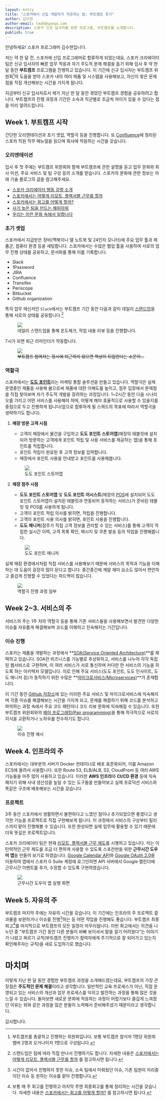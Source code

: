 ```yaml
---
layout: entry
title: "스포카에서 신입 개발자가 적응하는 법: 부트캠프 후기"
author: 김수현
author-email: leah@spoqa.com
description: 스포카 신규 입사자를 위한 프로그램, 부트캠프를 소개합니다.
publish: true
---
```


안녕하세요! 스포카 프로그래머 김수현입니다.

저는 약 한 달 전, 스포카에 신입 프로그래머로 합류하게 되었는데요, 스포카 크리에이터 팀은 신규 입사자의 빠른 업무 적응과 자기 주도적 문제 해결을 돕기 위해 입사 후 약 한 달 동안 **부트캠프** 프로그램을 진행하고 있습니다. 이 기간에 신규 입사자는 부트캠프 위원회[^1]의 도움을 받아 스포카 내의 여러 제품 및 시스템을 사용해보고, 자신이 찾은 문제점을 직접 개선해보는 시간을 가지게 됩니다. 

지금부터 신규 입사자로서 제가 지난 한 달 동안 겪었던 부트캠프 경험을 공유하려고 합니다. 부트캠프의 진행 과정과 기간은 소속과 직군별로 조금씩 차이가 있을 수 있다는 점을 미리 알려드립니다.

## Week 1. 부트캠프 시작

간단한 오리엔테이션과 초기 셋업, 역할극 등을 진행합니다. 또 [Confluence](https://www.atlassian.com/ko/software/confluence)에 정리된 스포카 직원 직무 매뉴얼을 읽으며 회사에 적응하는 시간을 갖습니다.

### 오리엔테이션

입사 후 첫 주에는 부트캠프 위원회와 함께 부트캠프에 관한 설명을 듣고 업무 문화와 회사 미션, 주요 서비스 및 팀 구성 등의 소개를 받습니다. 스포카의 문화에 관한 정보는 아래 기술 블로그의 글을 참고해주세요.

* [스포카 크리에이터 행동 강령 소개](https://spoqa.github.io/2018/06/28/code-of-conduct.html)
* [스포카에서는 어떻게 리모트, 플렉서블 근무를 할까](https://spoqa.github.io/2019/05/28/remote-flexible.html)
* [스포카에서는 회고를 어떻게 할까?](https://spoqa.github.io/2018/08/29/retrospect.html)
* [사기 높은 팀을 만드는 해피아워](https://spoqa.github.io/2018/10/16/happyhour.html)
* [우리는 이런 문화 속에서 일합니다](https://spoqa.github.io/jobs/)

### 초기 셋업

스포카에서 지급받은 장비(맥북이나 델 노트북 및 24인치 모니터)에 주요 업무 툴과 제품군, 컴퓨터 환경 등을 세팅합니다. 스포카에서는 수많은 협업 툴을 사용하여 서로의 업무 진행 상태를 공유하고, 문서화를 통해 이를 기록합니다.

* Slack
* 1Password
* JIRA
* Confluence
* Transifex
* Periscope
* Bitbucket
* Github organization

특히 업무 메신저인 `Slack`에서는 부트캠프 기간 동안 다음과 같이 데일리 [스탠드업](https://en.wikipedia.org/wiki/Stand-up_meeting)을 통해 서로의 상태를 공유합니다.[^2]

<figure>
  <img src="/images/2019-10-11/slack-standup.png" style="margin: 0 auto;" />
  <figcaption>데일리 스탠드업을 통해 온도체크, 작업 내용 리뷰 등을 진행합니다.</figcaption>
</figure>

7시가 되면 퇴근 리마인더가 작동합니다. 

<figure>
  <img src="/images/2019-10-11/slack-reminder.png" style="margin: 0 auto;" />
  <figcaption><del>부트캠프 참여자는 정시에 퇴근하지 않으면 책상이 뒤집힌다는 소문이...</del></figcaption>
</figure>

### 역할극

스포카에서는 [**도도 포인트**](http://www.dodopoint.com/)라는 마케팅 통합 솔루션을 만들고 있습니다. 역할극은 실제 운영중인 제품을 사용해 봄으로써 제품에 대한 이해도를 높이고, 점주 입장에서 문제점을 직접 찾아보며 자기 주도적 개발을 장려하는 과정입니다. 1~2시간 동안 다음 시나리오를 가지고 어떤 서비스를 사용해야 하며, 어떻게 해야 효율적으로 사용할 수 있을지를 중점으로 두고 진행하게 됩니다(앞으로 합류하게 될 스쿼드의 목표에 따라서 역할극을 생략하기도 합니다).

1. **매장 방문 고객 시점** 

    - 고객이 매장에서 물건을 구입하고 **도도 포인트 스토어앱**(매장의 태블릿에 설치되어 방문하는 고객에게 포인트 적립 및 사용 서비스를 제공하는 앱)을 통해 포인트를 적립합니다.
    - 포인트 적립이 완료된 후 고객 정보를 입력합니다.
    - 매장에서 포인트 사용을 안내받고 포인트를 사용해봅니다.
	
    <figure>
      <img src="/images/2019-10-11/img-point-hero.png" style="margin: 0 auto;" />
      <figcaption>도도 포인트 스토어앱</figcaption>
    </figure>

2. **매장 점주 시점**

    - **도도 포인트 스토어앱** 및 **도도 포인트 어시스트**(매장의 [POS](https://en.wikipedia.org/wiki/Point_of_sale)에 설치되어 도도 포인트 스토어앱이 설치된 태블릿과 연동되어 동작하는 서비스)가 준비된 태블릿 및 POS를 사용하게 됩니다.
    - 고객이 포인트 적립 의사를 밝히면, 적립을 진행합니다.
    - 고객이 포인트 사용 의사를 밝히면, 포인트 사용을 진행합니다.
    - **도도 매니저**(점주가 직접 고객 정보를 관리할 수 있는 서비스)를 통해 고객이 적립한 실시간 이력, 고객 목록 확인, 메시지 및 쿠폰 발송 등의 작업을 진행해봅니다.

    <figure>
      <img src="/images/2019-10-11/img-index-manager.png" style="margin: 0 auto;" />
     <figcaption>도도 포인트 매니저</figcaption>
    </figure>

실제 매장 환경에서처럼 직접 서비스를 사용해보기 때문에 서비스의 목적과 기능을 이해하는 데 도움이 굉장히 많이 된다고 합니다. 중간중간에 깨알 재미 요소도 많아서 편안하고 즐겁게 진행할 수 있었다는 피드백이 많습니다.

<figure>
  <img src="/images/2019-10-11/roleplay.png" style="margin: 0 auto;" />
  <figcaption>역할극 진행 과정 일부</figcaption>
</figure>


## Week 2~3. 서비스의 주

서비스의 주는 1주 차의 역할극 등을 통해 기존 서비스들을 사용해보면서 발견한 다양한 이슈를 자유롭게 해결해보며 코드를 이해하고 친숙해지는 기간입니다. 

### 이슈 진행

스포카는 제품을 개발하는 과정에서 **[SOA(Service Oriented Architecture)](https://www.ibm.com/support/knowledgecenter/en/SSMQ79_9.5.1/com.ibm.egl.pg.doc/topics/pegl_serv_overview.html)**를 채택하고 있습니다. SOA란 비즈니스를 기능별로 추상화하고, 서비스를 나누어 각각 독립된 웹서비스로 구현하며, 이 여러 서비스가 서로 통신하며 커다란 한 서비스의 기능을 하도록 하는 아키텍처 모델입니다. 이로 인해 주요 서비스(도도 포인트, 도도 인사이트, 도도 매니저 등)가 동작하기 위한 수많은 **[마이크로서비스(Microservices)](https://www.redhat.com/ko/topics/microservices/what-are-microservices)**가 존재합니다.

이 기간 동안 [Github 저장소](https://github.com/spoqa)에 있는 이러한 주요 서비스 및 마이크로서비스에 익숙해지며 각종 이슈를 해결해보는 시간을 가지게 되고, 문제를 해결하기 위해 코드를 분석하고 파악하는 과정 속에서 주요 코드 패턴이나 코드 리뷰 문화에 익숙해질 수 있습니다. 또한 부트캠프 위원회와의 [페어 프로그래밍(Pair programming)](https://en.wikipedia.org/wiki/Pair_programming)을 통해 적극적으로 서로의 지식을 교환하거나 노하우를 전수하기도 합니다.

<figure>
  <img src="/images/2019-10-11/issue.png" style="margin: 0 auto;" />
  <figcaption>이슈 진행 예시</figcaption>
</figure>


## Week 4. 인프라의 주

스포카에서는 대부분의 서버가 Docker 컨테이너로 배포 표준화되어, 이를 Amazon ECS에 올려서 사용합니다. 또한 Route 53, ELB/ALB, S3, CloudFront 등 여러 AWS 기능들을 아주 많이 사용하고 있습니다. 이러한 **AWS 인프라**와 **CI/CD 환경** 등에 익숙해지기 위해 사내 생산성을 높일 수 있는 도구들을 만들어보고 실제 프로덕션 서비스와 똑같은 구조에 배포해보는 시간을 갖습니다.

### 프로젝트

3주 동안 스포카에서 생활하면서 불편하다고 느꼈던 점이나 추가되었으면 좋겠다고 생각한 기능을 프로젝트로 직접 구현해보게 됩니다. 이 과정에서 서비스의 구상부터 릴리스까지 맡아 진행해볼 수 있습니다. 또한 완성되면 실제 업무에 활용할 수 있기 때문에 더욱 뜻깊은 프로젝트입니다.

스포카 크리에이터 팀은 현재 [리모트, 플렉서블 근무 제도](https://spoqa.github.io/2019/05/28/remote-flexible.html)를 시행하고 있습니다. 저는 이 탄력적인 근무 제도를 조금 더 편하게 사용할 수 있도록 스포칸만을 위한 **근무시간 도우미 앱**을 만들어 보기로 하였습니다. [Google Calendar API](https://developers.google.com/calendar)와 [Google OAuth 2.0](https://developers.google.com/identity/protocols/OAuth2)을 이용하여 앱에서 스포카 G Suite 계정에 로그인하면 API 서버에서 Google 캘린더에 근무시간 이벤트를 추가, 수정할 수 있도록 구현하였습니다. 

<figure>
  <img src="/images/2019-10-11/app-screenshot.png" style="margin: 0 auto;" />
  <figcaption>근무시간 도우미 앱 실행 화면</figcaption>
</figure>


## Week 5. 자유의 주

부트캠프 마지막 주에는 자유의 시간을 갖습니다. 이 기간에는 인프라의 주 프로젝트 결과물을 보완하거나 이슈를 진행[^3]하는 등 어떤 작업을 진행해도 좋습니다. 부트캠프 최종회고[^4]를 마지막으로 부트캠프의 모든 일정이 마무리됩니다. 이번 회고에서는 의견을 나누던 중 "부트캠프 기간 동안 다른 분들이 바빠 보이셔서 말을 걸기 어려웠다"는 이야기가 나왔고 찌르기 규칙(부트캠프 진행자가 참여자에게 주기적으로 잘 되어가고 있는지 확인해주자는 규칙)을 새로 도입하기로 했습니다. 

# 마치며

이렇게 지난 한 달 동안 경험한 부트캠프 과정을 소개해드렸는데요, 부트캠프의 가장 큰 장점은 **주도적인 문제 해결**이라고 생각합니다. 일반적인 교육 프로세스가 아닌, 직접 운영되고 있는 서비스의 개선과 업무 프로세스를 익히고 발전하는 과정을 통해 많은 것을 느낄 수 있습니다. 돌아보면 새로운 문화에 적응하는 과정이 어렵기보다 즐겁게 느껴졌던 이유는 위와 같은 과정을 많은 분들이 노력해서 준비해주셨기 때문이라고 생각합니다. 

감사합니다. 


[1]: https://spoqa.github.io/2019/10/11/bootcamp-review.html

[^1]: 부트캠프를 총괄하고 진행하는 위원회입니다. 보통 부트캠프 참석자 1명당 위원회 멤버 2명과 오거나이저 1명으로 구성됩니다.

[^2]: 스탠드업은 팀에 따라 직접 만나서 진행하기도 합니다. 자세한 내용은 [스포카에서는 어떻게 리모트, 플렉서블 근무를 할까](https://spoqa.github.io/2019/05/28/remote-flexible.html) 를 참고하시면 됩니다.

[^3]: 시간이 없어서 진행하지 못한 이슈, 소속 팀에서 미뤄뒀던 이슈, 기존 팀원이 처리중이던 이슈 등 원하는 이슈를 맡아 진행합니다.

[^4]: 보통 매 주 회고를 진행하고 마지막 주엔 최종회고를 통해 정리하는 시간을 갖습니다. 자세한 내용은 [스포카에서는 회고를 어떻게 할까?](https://spoqa.github.io/2018/08/29/retrospect.html) 를 참고하시면 됩니다.
